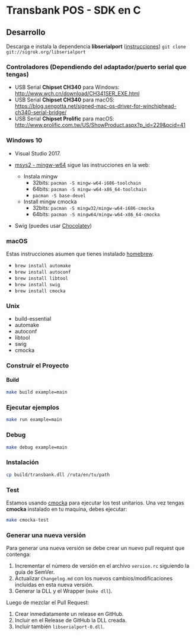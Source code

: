 # Transbank POS - SDK en C

## Desarrollo

Descarga e instala la dependencia **libserialport** ([instrucciones](https://sigrok.org/wiki/Libserialport)) `git clone git://sigrok.org/libserialport`

### Controladores (Dependiendo del adaptador/puerto serial que tengas)

- USB Serial **Chipset CH340** para Windows: <http://www.wch.cn/download/CH341SER_EXE.html>
- USB Serial **Chipset CH340** para macOS: <https://blog.sengotta.net/signed-mac-os-driver-for-winchiphead-ch340-serial-bridge/>
- USB Serial **Chipset Prolific** para macOS: <http://www.prolific.com.tw/US/ShowProduct.aspx?p_id=229&pcid=41>

### Windows 10

- Visual Studio 2017.

- [msys2 - mingw-w64](http://www.msys2.org/) sigue las instrucciones en la web:
  - Instala mingw
    - 32bits: ```pacman -S mingw-w64-i686-toolchain```
    - 64bits: ```pacman -S mingw-w64-x86_64-toolchain```
    - ```pacman -S base-devel```
  - Install mingw cmocka
    - 32bits: ```pacman -S mingw32/mingw-w64-i686-cmocka```
    - 64bits: ```pacman -S mingw64/mingw-w64-x86_64-cmocka```
- Swig (puedes usar [Chocolatey](https://chocolatey.org/))

### macOS

Estas instrucciones asumen que tienes instalado [homebrew](https://brew.sh/).

- `brew install automake`
- `brew install autoconf`
- `brew install libtool`
- `brew install swig`
- `brew install cmocka`

### Unix

- build-essential
- automake
- autoconf
- libtool
- swig
- cmocka

### Construir el Proyecto

#### Build

```bash
make build example=main
```

### Ejecutar ejemplos

```bash
make run example=main
```

### Debug

```bash
make debug example=main
```

### Instalación

```bash
cp build/transbank.dll /ruta/en/tu/path
```

### Test

Estamos usando [cmocka](https://cmocka.org) para ejecutar los test unitarios.
Una vez tengas **cmocka** instalado en tu maquina, debes ejecutar:

```bash
make cmocka-test
```

### Generar una nueva versión

Para generar una nueva versión se debe crear un nuevo pull request que contenga:

1. Incrementar el número de versión en el archivo `version.rc` siguiendo la guía de SemVer.
2. Actualizar `Changelog.md` con los nuevos cambios/modificaciones incluidas en esta nueva versión.
3. Generar la DLL y el Wrapper (`make dll`).

Luego de mezclar el Pull Request:

1. Crear inmediatamente un release en GitHub.
2. Incluir en el Release de GitHub la DLL creada.
3. Incluir también `libserialport-0.dll`.
